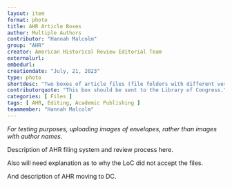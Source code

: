 ```yaml
---
layout: item
format: photo
title: AHR Article Boxes
author: Multiple Authors
contributor: "Hannah Malcolm"
group: "AHR"
creator: American Historical Review Editorial Team
externalurl: 
embedurl: 
creationdate: "July, 21, 2023"
type: photo 
shortdesc: "Two boxes of article files (file folders with different versions of articles submitted to the AHR, along with their reviewers and in-house files) from 1982, both labelled to be sent to the Library of Congress"
contributorquote: "This box should be sent to the Library of Congress."
categories: [ Files ]
tags: [ AHR, Editing, Academic Publishing ]
teammember: "Hannah Malcolm"
---
```


*For testing purposes, uploading images of envelopes, rather than images with author names.*

Description of AHR filing system and review process here. 

Also will need explanation as to why the LoC did not accept the files. 

And description of AHR moving to DC.
